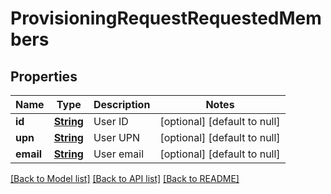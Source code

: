 # ProvisioningRequestRequestedMembers
## Properties

Name | Type | Description | Notes
------------ | ------------- | ------------- | -------------
**id** | [**String**](string.md) | User ID | [optional] [default to null]
**upn** | [**String**](string.md) | User UPN | [optional] [default to null]
**email** | [**String**](string.md) | User email | [optional] [default to null]

[[Back to Model list]](../README.md#documentation-for-models) [[Back to API list]](../README.md#documentation-for-api-endpoints) [[Back to README]](../README.md)

